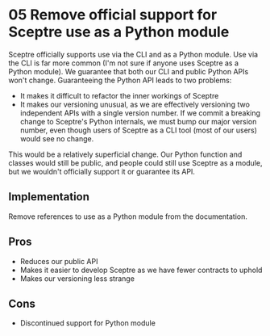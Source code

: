 # 05 Remove official support for Sceptre use as a Python module

Sceptre officially supports use via the CLI and as a Python module. Use via the CLI is far more common (I'm not sure if anyone uses Sceptre as a Python module). We guarantee that both our CLI and public Python APIs won't change. Guaranteeing the Python API leads to two problems:

- It makes it difficult to refactor the inner workings of Sceptre
- It makes our versioning unusual, as we are effectively versioning two independent APIs with a single version number. If we commit a breaking change to Sceptre's Python internals, we must bump our major version number, even though users of Sceptre as a CLI tool (most of our users) would see no change.

This would be a relatively superficial change. Our Python function and classes would still be public, and people could still use Sceptre as a module, but we wouldn't officially support it or guarantee its API.

## Implementation

Remove references to use as a Python module from the documentation.

## Pros
- Reduces our public API
- Makes it easier to develop Sceptre as we have fewer contracts to uphold
- Makes our versioning less strange

## Cons
- Discontinued support for Python module
